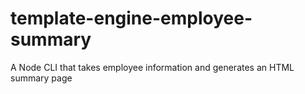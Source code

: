 # template-engine-employee-summary
A Node CLI that takes employee information and generates an HTML summary page
